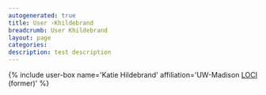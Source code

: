 ```yaml
---
autogenerated: true
title: User ›Khildebrand
breadcrumb: User Khildebrand
layout: page
categories: 
description: test description
---
```


{% include user-box name='Katie Hildebrand' affiliation='UW-Madison [LOCI](LOCI) (former)' %}
